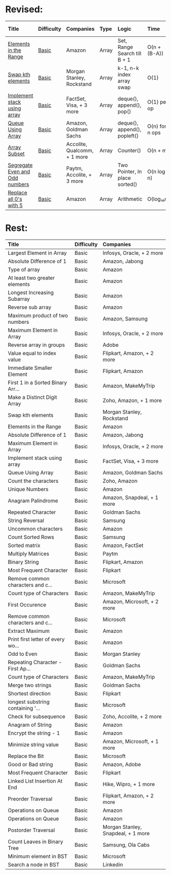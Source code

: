 # Revised:
| Title                             | Difficulty   | Companies                          | Type  | Logic     | Time | Space Complexity   |
|:----------------------------------|:-------------|:----------------------|:-------------|:-----------------------------------|:--------------|:--------------|
| [Elements in the Range](<1. Arrays/(B) Elements in the Range>)    | [Basic](https://www.geeksforgeeks.org/problems/elements-in-the-range2834/)   | Amazon    | Array  | Set, Range Search till B + 1  | O(n + (B-A)) | O(n) |
| [Swap kth elements](<1. Arrays/(B) Swap kth Elements>)    | [Basic](https://www.geeksforgeeks.org/problems/swap-kth-elements5500/1)   | Morgan Stanley, Rockstand |Array  | k-1, n-k index array swap | O(1)  |    O(1) |
| [Implement stack using array](<1. Arrays/(B) Implement stack using array>)       | [Basic](https://www.geeksforgeeks.org/problems/implement-stack-using-array/1)  | FactSet, Visa, + 3 more    | Array |  deque(), append(), pop() | O(1) per op | O(n) total |
| [Queue Using Array](<1. Arrays/(B) Queue Using Array>) | [Basic](https://www.geeksforgeeks.org/problems/implement-queue-using-array/1) | Amazon, Goldman Sachs | Array | deque(), append(), popleft()  | O(n) for n ops  | O(n)  |
| [Array Subset](<1. Arrays/(B) Array Subset>)  | [Basic](https://www.geeksforgeeks.org/problems/array-subset-of-another-array2317/1)   | Accolite, Qualcomm, + 1 more  |Array  | Counter() | O(n + m) | O(n) |
| [Segregate Even and Odd numbers](<1. Arrays/(B) Segregate Even and Odd numbers>)    | [Basic](https://www.geeksforgeeks.org/problems/segregate-even-and-odd-numbers4629/1)    | Paytm, Accolite, + 3 more |Array   | Two Pointer, In place sorted() | O(n log n) | O(1)   |
| [Replace all 0's with 5](<1. Arrays/(B) Replace all 0's with 5>) | [Basic](https://www.geeksforgeeks.org/problems/replace-all-0s-with-5/1)    | Amazon   | Array  | Arithmetic |  O(log₁₀n)   | O(1) |
# Rest:
| Title                             | Difficulty   | Companies                          | 
|:----------------------------------|:-------------|:-----------------------------------|
| Largest Element in Array          | Basic        | Infosys, Oracle, + 2 more          |
| Absolute Difference of 1          | Basic        | Amazon, Jabong                     |
| Type of array                     | Basic        | Amazon                             |
| At least two greater elements     | Basic        | Amazon                             |
| Longest Increasing Subarray       | Basic        | Amazon                             |
| Reverse sub array                 | Basic        | Amazon                             |
| Maximum product of two numbers    | Basic        | Amazon, Samsung                    |
| Maximum Element in Array          | Basic        | Infosys, Oracle, + 2 more          |
| Reverse array in groups           | Basic        | Adobe                              |
| Value equal to index value        | Basic        | Flipkart, Amazon, + 2 more         |
| Immediate Smaller Element         | Basic        | Flipkart, Amazon                   |
| First 1 in a Sorted Binary Arr... | Basic        | Amazon, MakeMyTrip                 |
| Make a Distinct Digit Array       | Basic        | Zoho, Amazon, + 1 more             |
| Swap kth elements                 | Basic        | Morgan Stanley, Rockstand          |
| Elements in the Range             | Basic        | Amazon                             |
| Absolute Difference of 1          | Basic        | Amazon, Jabong                     |
| Maximum Element in Array          | Basic        | Infosys, Oracle, + 2 more          |
| Implement stack using array       | Basic        | FactSet, Visa, + 3 more            |
| Queue Using Array                 | Basic        | Amazon, Goldman Sachs              |
| Count the characters              | Basic        | Zoho, Amazon                       |
| Unique Numbers                    | Basic        | Amazon                             |
| Anagram Palindrome                | Basic        | Amazon, Snapdeal, + 1 more         |
| Repeated Character                | Basic        | Goldman Sachs                      |
| String Reversal                   | Basic        | Samsung                            |
| Uncommon characters               | Basic        | Amazon                             |
| Count Sorted Rows                 | Basic        | Samsung                            |
| Sorted matrix                     | Basic        | Amazon, FactSet                    |
| Multiply Matrices                 | Basic        | Paytm                              |
| Binary String                     | Basic        | Flipkart, Amazon                   |
| Most Frequent Character           | Basic        | Flipkart                           |
| Remove common characters and c... | Basic        | Microsoft                          |
| Count type of Characters          | Basic        | Amazon, MakeMyTrip                 |
| First Occurence                   | Basic        | Amazon, Microsoft, + 2 more        |
| Remove common characters and c... | Basic        | Microsoft                          |
| Extract Maximum                   | Basic        | Amazon                             |
| Print first letter of every wo... | Basic        | Amazon                             |
| Odd to Even                       | Basic        | Morgan Stanley                     |
| Repeating Character - First Ap... | Basic        | Goldman Sachs                      |
| Count type of Characters          | Basic        | Amazon, MakeMyTrip                 |
| Merge two strings                 | Basic        | Goldman Sachs                      |
| Shortest direction                | Basic        | Flipkart                           |
| longest substring containing '... | Basic        | Microsoft                          |
| Check for subsequence             | Basic        | Zoho, Accolite, + 2 more           |
| Anagram of String                 | Basic        | Amazon                             |
| Encrypt the string - 1            | Basic        | Amazon                             |
| Minimize string value             | Basic        | Amazon, Microsoft, + 1 more        |
| Replace the Bit                   | Basic        | Microsoft                          |
| Good or Bad string                | Basic        | Amazon, Adobe                      |
| Most Frequent Character           | Basic        | Flipkart                           |
| Linked List Insertion At End      | Basic        | Hike, Wipro, + 1 more              |
| Preorder Traversal                | Basic        | Flipkart, Amazon, + 2 more         |
| Operations on Queue               | Basic        | Amazon                             |
| Operations on Queue               | Basic        | Amazon                             |
| Postorder Traversal               | Basic        | Morgan Stanley, Snapdeal, + 1 more |
| Count Leaves in Binary Tree       | Basic        | Samsung, Ola Cabs                  |
| Minimum element in BST            | Basic        | Microsoft                          |
| Search a node in BST              | Basic        | Linkedin                           |